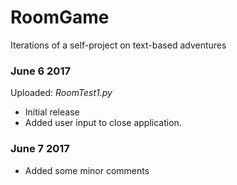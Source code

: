 # RoomGame
Iterations of a self-project on text-based adventures

### June 6 2017
Uploaded: *RoomTest1.py*

* Initial release
* Added user input to close application.

### June 7 2017
* Added some minor comments
